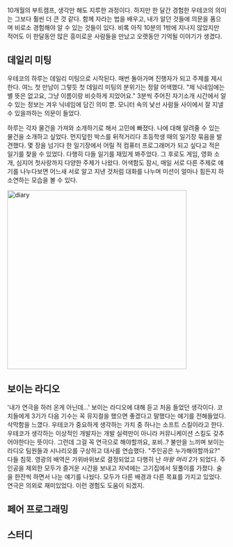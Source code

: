10개월의 부트캠프, 생각만 해도 지루한 과정이다. 하지만 한 달간 경험한 우테코의 의미는 그보다 훨씬 더 큰 것 같다. 함께 자라는 법을 배우고, 내가 알던 것들에 의문을 품으며 비로소 경험해야 알 수 있는 것들이 있다. 비록 아직 10분의 1밖에 지나지 않았지만 적어도 이 한달동안 많은 흥미로운 사람들을 만났고 오랫동안 기억될 이야기가 생겼다.

## 데일리 미팅

우테코의 하루는 데일리 미팅으로 시작된다. 매번 돌아가며 진행자가 되고 주제를 제시한다. 여느 첫 만남이 그렇듯 첫 데일리 미팅의 분위기는 정말 어색했다. "제 닉네임에는 별 뜻은 없고요, 그냥 이름이랑 비슷하게 지었어요." 3분씩 주어진 자기소개 시간에서 알 수 있는 정보는 겨우 닉네임에 담긴 의미 뿐. 모니터 속의 낯선 사람들 사이에서 잘 지낼 수 있을까하는 의문이 들었다.

하루는 각자 물건을 가져와 소개하기로 해서 고민에 빠졌다. 나에 대해 알려줄 수 있는 물건을 소개하고 싶었다. 먼지덮힌 박스를 뒤적거리다 초등학생 때의 일기장 묶음을 발견했다. 몇 장을 넘기다 한 일기장에서 어릴 적 컴퓨터 프로그래머가 되고 싶다고 적은 일기를 찾을 수 있었다. 다행히 다들 일기를 재밌게 봐주었다. 그 후로도 게임, 영화 소개, 심지어 첫사랑까지 다양한 주제가 나왔다. 어색함도 잠시, 매일 서로 다른 주제로 얘기를 나누다보면 어느새 서로 알고 지낸 것처럼 대화를 나누며 미션이 얼마나 힘든지 하소연하는 모습을 볼 수 있다.

<img width="412" alt="diary" src="https://user-images.githubusercontent.com/44823900/160357250-8c837b90-0fd5-401a-98ca-06e6eb59bc5d.png">

## 보이는 라디오

'내가 연극을 하러 온게 아닌데...' 보이는 라디오에 대해 듣고 처음 들었던 생각이다. 코치들에게 3기가 다음 기수는 꼭 뮤지컬을 했으면 좋겠다고 말했다는 얘기를 전해들었다. 삭막함을 느꼈다. 우테코가 중요하게 생각하는 가치 중 하나는 소프트 스킬이라고 한다. 우테코가 생각하는 이상적인 개발자는 개발 실력만이 아니라 커뮤니케이션 스킬도 갖추어야한다는 뜻이다. 그런데 그걸 꼭 연극으로 해야할까요, 포비..? 불만을 느끼며 보이는 라디오 팀원들과 시나리오를 구상하고 대사를 연습했다. "주인공은 누가해야할까요?" 다들 침묵. 영광의 배역은 가위바위보로 결정되었고 다행히 난 *마왕 머리 2*가 되었다. 주인공을 제외한 모두가 즐거운 시간을 보내고 저녁에는 고기집에서 뒷풀이를 가졌다. 술을 한잔씩 하면서 나눈 얘기를 나눴다. 모두가 다른 배경과 다른 목표를 가지고 있었다. 연극은 의외로 재미있었다. 이런 경험도 도움이 되겠지.

## 페어 프로그래밍

## 스터디
